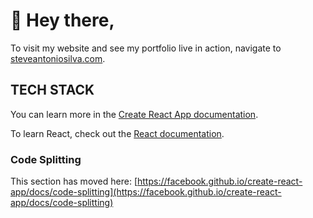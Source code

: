 # 👋 Hey there,

To visit my website and see my portfolio live in action, navigate to <a href='https://www.steveantoniosilva.com'>steveantoniosilva.com</a>.

## TECH STACK

You can learn more in the [Create React App documentation](https://facebook.github.io/create-react-app/docs/getting-started).

To learn React, check out the [React documentation](https://reactjs.org/).

### Code Splitting

This section has moved here: [https://facebook.github.io/create-react-app/docs/code-splitting](https://facebook.github.io/create-react-app/docs/code-splitting)
